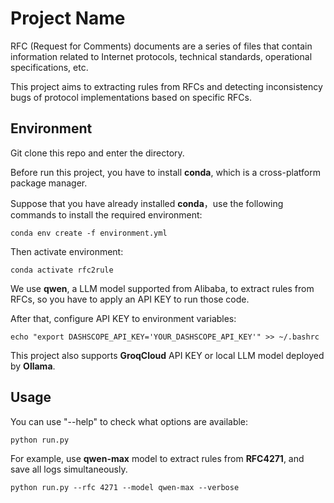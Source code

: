 # Project Name
RFC (Request for Comments) documents are a series of files that contain information related to Internet protocols, technical standards, operational specifications, etc. 

This project aims to extracting rules from RFCs and detecting inconsistency bugs of protocol implementations based on specific RFCs. 

## Environment
Git clone this repo and enter the directory.

Before run this project, you have to install **conda**, which is a cross-platform package manager.

Suppose that you have already installed **conda**，use the following commands to install the required environment:

`conda env create -f environment.yml`

Then activate environment:

`conda activate rfc2rule`

We use **qwen**, a LLM model supported from Alibaba, to extract rules from RFCs, so you have to apply an API KEY to run those code.

[API]:https://bailian.console.aliyun.com/?apiKey=1#/api-key

After that, configure API KEY to environment variables:

`echo "export DASHSCOPE_API_KEY='YOUR_DASHSCOPE_API_KEY'" >> ~/.bashrc`

This project also supports **GroqCloud** API KEY or local LLM model deployed by **Ollama**.

## Usage
You can use "--help" to check what options are available:

`python run.py `

For example, use **qwen-max** model to extract rules from **RFC4271**, and save all logs simultaneously.

`python run.py --rfc 4271 --model qwen-max --verbose`